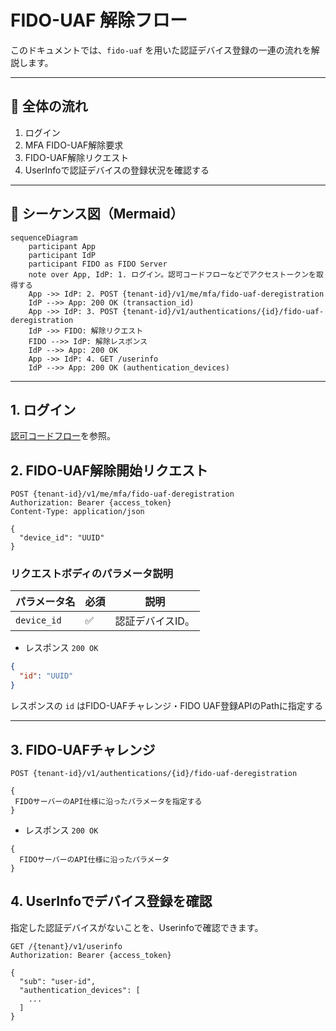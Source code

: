 # FIDO-UAF 解除フロー

このドキュメントでは、`fido-uaf` を用いた認証デバイス登録の一連の流れを解説します。

---

## 🧭 全体の流れ

1. ログイン
2. MFA FIDO-UAF解除要求
3. FIDO-UAF解除リクエスト
4. UserInfoで認証デバイスの登録状況を確認する

---

## 🔁 シーケンス図（Mermaid）

```mermaid
sequenceDiagram
    participant App
    participant IdP
    participant FIDO as FIDO Server
    note over App, IdP: 1. ログイン。認可コードフローなどでアクセストークンを取得する
    App ->> IdP: 2. POST {tenant-id}/v1/me/mfa/fido-uaf-deregistration
    IdP -->> App: 200 OK (transaction_id)
    App ->> IdP: 3. POST {tenant-id}/v1/authentications/{id}/fido-uaf-deregistration
    IdP ->> FIDO: 解除リクエスト
    FIDO -->> IdP: 解除レスポンス
    IdP -->> App: 200 OK
    App ->> IdP: 4. GET /userinfo
    IdP -->> App: 200 OK (authentication_devices)

```

---

## 1. ログイン

[認可コードフロー](content_04_protocols/authorization-code-flow.md)を参照。

## 2. FIDO-UAF解除開始リクエスト

```http
POST {tenant-id}/v1/me/mfa/fido-uaf-deregistration
Authorization: Bearer {access_token}
Content-Type: application/json

{
  "device_id": "UUID"
}
```

### リクエストボディのパラメータ説明

| パラメータ名      | 必須 | 説明        |
|-------------|----|-----------|
| `device_id` | ✅️ | 認証デバイスID。 |

* レスポンス `200 OK`

```json
{
  "id": "UUID"
}
```

レスポンスの `id` はFIDO-UAFチャレンジ・FIDO UAF登録APIのPathに指定する

---

## 3. FIDO-UAFチャレンジ

```http
POST {tenant-id}/v1/authentications/{id}/fido-uaf-deregistration

{
 FIDOサーバーのAPI仕様に沿ったパラメータを指定する
}
```

* レスポンス `200 OK`

```
{
  FIDOサーバーのAPI仕様に沿ったパラメータ
}
```

## 4. UserInfoでデバイス登録を確認

指定した認証デバイスがないことを、Userinfoで確認できます。

```http
GET /{tenant}/v1/userinfo
Authorization: Bearer {access_token}
```

```
{
  "sub": "user-id",
  "authentication_devices": [
    ...
  ]
}
```

